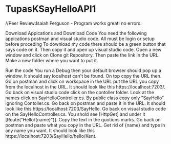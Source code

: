 # TupasKSayHelloAPI1
//Peer Review:Isaiah Ferguson - Program works great! no errors.

Download Appications and Download Code
You need the following appications postman and visual studio code. All must be login or setup before proceding To download my code there should be a green
button that says code on it. Then copy it and open up visual studio code. Open a new window and click on Clone git Repository. 
Then paste the link in the URL. Make a new folder where you want to put it.

Run the code
You run a Debug then your default browser should pop up a window. It should say localhost can't be found. On top copy the URL then. Go on postman 
and click on workspace in the URL put the URL you copy from the localhost in the URL. It should look like this https://localhost:7203/. Go back on visual studio code 
click on the contoller folder. Look at the names click on SayHelloController.cs. By public class copy only "SayHello" ignoring Contoller.cs. Go back on postman and paste
it in the URL. It should look like this https://localhost:7203/SayHello. Go back on visual studio code on the SayHelloController.cs. You shold see  [HttpGet] and under it
[Route("Hello/{name}")]. Copy the text in the quotions marks. Go back on postman and paste what you copy in the URL. Get rid of {name} and type in any name you want. It 
should look like this https://localhost:7203/SayHello/hello/Kent.
